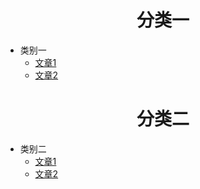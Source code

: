 <h1 align="center">分类一</h1>

- 类别一
    - [文章1]()
    - [文章2]()

<h1 align="center">分类二</h1>

- 类别二
    - [文章1]()
    - [文章2](/not)
